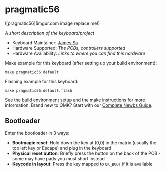 # pragmatic56

![pragmatic56](imgur.com image replace me!)

*A short description of the keyboard/project*

* Keyboard Maintainer: [James Sa](https://github.com/jamessa)
* Hardware Supported: *The PCBs, controllers supported*
* Hardware Availability: *Links to where you can find this hardware*

Make example for this keyboard (after setting up your build environment):

    make pragmatic56:default

Flashing example for this keyboard:

    make pragmatic56:default:flash

See the [build environment setup](https://docs.qmk.fm/#/getting_started_build_tools) and the [make instructions](https://docs.qmk.fm/#/getting_started_make_guide) for more information. Brand new to QMK? Start with our [Complete Newbs Guide](https://docs.qmk.fm/#/newbs).

## Bootloader

Enter the bootloader in 3 ways:

* **Bootmagic reset**: Hold down the key at (0,0) in the matrix (usually the top left key or Escape) and plug in the keyboard
* **Physical reset button**: Briefly press the button on the back of the PCB - some may have pads you must short instead
* **Keycode in layout**: Press the key mapped to `QK_BOOT` if it is available
